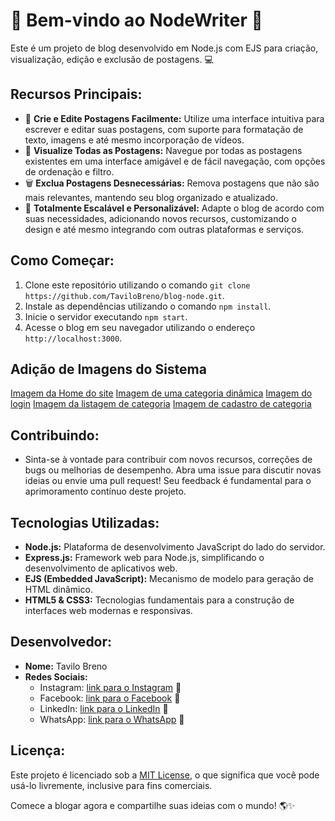 # 🚀 Bem-vindo ao NodeWriter 📝

Este é um projeto de blog desenvolvido em Node.js com EJS para criação, visualização, edição e exclusão de postagens. 💻

## Recursos Principais:
- 📝 **Crie e Edite Postagens Facilmente:** Utilize uma interface intuitiva para escrever e editar suas postagens, com suporte para formatação de texto, imagens e até mesmo incorporação de vídeos.
- 👀 **Visualize Todas as Postagens:** Navegue por todas as postagens existentes em uma interface amigável e de fácil navegação, com opções de ordenação e filtro.
- 🗑️ **Exclua Postagens Desnecessárias:** Remova postagens que não são mais relevantes, mantendo seu blog organizado e atualizado.
- 🚀 **Totalmente Escalável e Personalizável:** Adapte o blog de acordo com suas necessidades, adicionando novos recursos, customizando o design e até mesmo integrando com outras plataformas e serviços.

## Como Começar:
1. Clone este repositório utilizando o comando `git clone https://github.com/TaviloBreno/blog-node.git`.
2. Instale as dependências utilizando o comando `npm install`.
3. Inicie o servidor executando `npm start`.
4. Acesse o blog em seu navegador utilizando o endereço `http://localhost:3000`.

## Adição de Imagens do Sistema
[Imagem da Home do site](public/img/Captura%20de%20tela%202024-03-10%20113246.png)
[Imagem de uma categoria dinãmica](/modulo_07/public/img/Captura%20de%20tela%202024-03-10%20113313.png)
[Imagem do login](/modulo_07/public/img/Captura%20de%20tela%202024-03-10%20113344.png)
[Imagem da listagem de categoria](/modulo_07/public/img/Captura%20de%20tela%202024-03-10%20113404.png)
[Imagem de cadastro de categoria](/modulo_07/public/img/Captura%20de%20tela%202024-03-10%20113419.png)

## Contribuindo:
- Sinta-se à vontade para contribuir com novos recursos, correções de bugs ou melhorias de desempenho. Abra uma issue para discutir novas ideias ou envie uma pull request! Seu feedback é fundamental para o aprimoramento contínuo deste projeto.

## Tecnologias Utilizadas:
- **Node.js:** Plataforma de desenvolvimento JavaScript do lado do servidor.
- **Express.js:** Framework web para Node.js, simplificando o desenvolvimento de aplicativos web.
- **EJS (Embedded JavaScript):** Mecanismo de modelo para geração de HTML dinâmico.
- **HTML5 & CSS3:** Tecnologias fundamentais para a construção de interfaces web modernas e responsivas.

## Desenvolvedor:
- **Nome:** Tavilo Breno
- **Redes Sociais:**
  - Instagram: [link para o Instagram](https://www.instagram.com/bweb02/) 📸
  - Facebook: [link para o Facebook](https://www.facebook.com/seu-usuario/) 📘
  - LinkedIn: [link para o LinkedIn](www.linkedin.com/in/tavilo-breno-barbosa-pessoa-b11238a2) 🔗
  - WhatsApp: [link para o WhatsApp](https://api.whatsapp.com/send?phone=seu-numero) 📱

## Licença:
Este projeto é licenciado sob a [MIT License](LICENSE), o que significa que você pode usá-lo livremente, inclusive para fins comerciais.

Comece a blogar agora e compartilhe suas ideias com o mundo! 🌎✨
